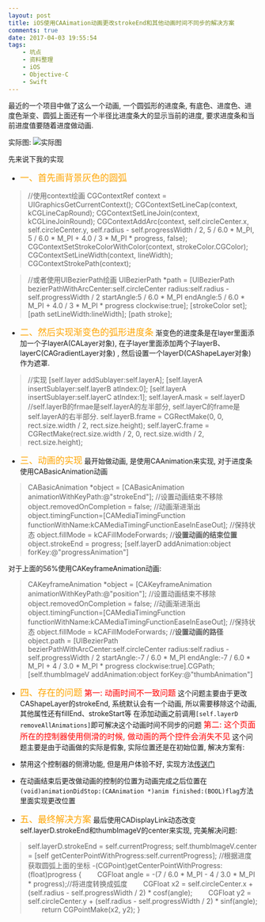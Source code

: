 ```yaml
---
layout: post
title: iOS使用CAAimation动画更改strokeEnd和其他动画时间不同步的解决方案
comments: true
date: 2017-04-03 19:55:54
tags:
    - 坑点
    - 资料整理
    - iOS
    - Objective-C
    - Swift
---
```


最近的一个项目中做了这么一个动画, 一个圆弧形的进度条, 有底色、进度色、进度色渐变、圆弧上面还有一个半径比进度条大的显示当前的进度, 要求进度条和当前进度值要随着进度做动画.

<!--more-->

实际图:
![实际图](http://oak4eha4y.bkt.clouddn.com/progress_2017_05_24.jpeg)

先来说下我的实现
* <font color=orange size=4>一、首先画背景灰色的圆弧</font>

>   //使用context绘画
CGContextRef context = UIGraphicsGetCurrentContext();
CGContextSetLineCap(context, kCGLineCapRound);
CGContextSetLineJoin(context, kCGLineJoinRound);
CGContextAddArc(context, self.circleCenter.x, self.circleCenter.y, self.radius - self.progressWidth / 2, 5 / 6.0 * M_PI, 5 / 6.0 * M_PI + 4.0 / 3 * M_PI * progress, false);
CGContextSetStrokeColorWithColor(context, strokeColor.CGColor);
CGContextSetLineWidth(context, lineWidth);
CGContextStrokePath(context);

>   //或者使用UIBezierPath绘画
UIBezierPath \*path = [UIBezierPath bezierPathWithArcCenter:self.circleCenter radius:self.radius - self.progressWidth / 2 startAngle:5 / 6.0 * M_PI endAngle:5 / 6.0 * M_PI + 4.0 / 3 * M_PI * progress clockwise:true];
[strokeColor set];
[path setLineWidth:lineWidth];
[path stroke];

* <font color=orange size=4>二、然后实现渐变色的弧形进度条</font>
渐变色的进度条是在layer里面添加一个子layerA(CALayer对象), 在子layer里面添加两个子layerB、layerC(CAGradientLayer对象) , 然后设置一个layerD(CAShapeLayer对象)作为遮罩.

>   //实现
[self.layer addSublayer:self.layerA];
[self.layerA insertSublayer:self.layerB atIndex:0];
[self.layerA insertSublayer:self.layerC atIndex:1];
self.layerA.mask = self.layerD
//self.layerB的frmae是self.layerA的左半部分, self.layerC的frame是self.layerA的右半部分.
self.layerB.frame = CGRectMake(0, 0, rect.size.width / 2, rect.size.height);
self.layerC.frame = CGRectMake(rect.size.width / 2, 0, rect.size.width / 2, rect.size.height);

* <font color=orange size=4>三、动画的实现</font>
最开始做动画, 是使用CAAnimation来实现, 对于进度条使用CABasicAnimation动画

>   CABasicAnimation \*object = [CABasicAnimation animationWithKeyPath:@"strokeEnd"];
//设置动画结束不移除
object.removedOnCompletion = false;
//动画渐进渐出
object.timingFunction=[CAMediaTimingFunction functionWithName:kCAMediaTimingFunctionEaseInEaseOut];
//保持状态
object.fillMode = kCAFillModeForwards;
//__设置动画的结束位置__
object.strokeEnd = progress;
[self.layerD addAnimation:object forKey:@"progressAnimation"]

对于上面的56%使用CAKeyframeAnimation动画:

>   CAKeyframeAnimation \*object = [CAKeyframeAnimation animationWithKeyPath:@"position"];
//设置动画结束不移除
object.removedOnCompletion = false;
//动画渐进渐出
object.timingFunction=[CAMediaTimingFunction functionWithName:kCAMediaTimingFunctionEaseInEaseOut];
//保持状态
object.fillMode = kCAFillModeForwards;
//__设置动画的路径__
object.path = [UIBezierPath bezierPathWithArcCenter:self.circleCenter radius:self.radius - self.progressWidth / 2 startAngle:-7 / 6.0 \* M_PI endAngle:-7 / 6.0 \* M_PI + 4 / 3.0 \* M_PI \* progress clockwise:true].CGPath;
[self.thumbImageV addAnimation:object forKey:@"thumbAnimation"]

* <font color=orange size=4>四、存在的问题</font>
<font color=red size=3>第一: 动画时间不一致问题</font>
这个问题主要由于更改CAShapeLayer的strokeEnd, 系统默认会有一个动画, 所以需要移除这个动画, 其他属性还有fillEnd、strokeStart等
在添加动画之前调用`[self.layerD removeAllAnimations]`即可解决这个动画时间不同步的问题
<font color=red size=3>第二: 这个页面所在的控制器使用侧滑的时候, 做动画的两个控件会消失不见</font>
这个问题主要是由于动画做的实际是假象, 实际位置还是在初始位置, 解决方案有: 
* 禁用这个控制器的侧滑功能, 但是用户体验不好, 实现方法[传送门](/2016/04/23/iOS/iOS自定义导航栏的使用/)
* 在动画结束后更改做动画的控制的位置为动画完成之后位置在`(void)animationDidStop:(CAAnimation *)anim finished:(BOOL)flag`方法里面实现更改位置

* <font color=orange size=4>五、最终解决方案</font>
最后使用CADisplayLink动态改变self.layerD.strokeEnd和thumbImageV的center来实现, 完美解决问题:

>   self.layerD.strokeEnd = self.currentProgress;
self.thumbImageV.center = [self getCenterPointWithProgress:self.currentProgress];
//根据进度获取圆弧上面的坐标
-(CGPoint)getCenterPointWithProgress:(float)progress {
&emsp;&emsp;CGFloat angle = -(7 / 6.0 \* M_PI - 4 / 3.0 \* M_PI \* progress);//将进度转换成弧度
&emsp;&emsp;CGFloat x2 = self.circleCenter.x + (self.radius - self.progressWidth / 2) \* cosf(angle);
&emsp;&emsp;CGFloat y2 = self.circleCenter.y + (self.radius - self.progressWidth / 2) \* sinf(angle);
&emsp;&emsp;return  CGPointMake(x2, y2);
}
